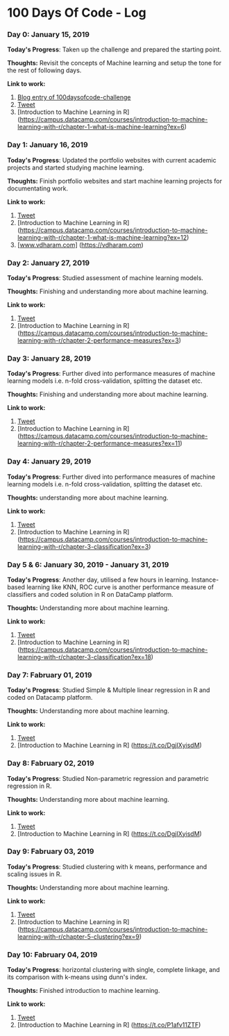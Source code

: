 # 100 Days Of Code - Log

### Day 0: January 15, 2019

**Today's Progress**: Taken up the challenge and prepared the starting point. 

**Thoughts:** Revisit the concepts of Machine learning and setup the tone for the rest of following days.

**Link to work:** 
1. [Blog entry of 100daysofcode-challenge](https://vdharam.wordpress.com/2017/07/06/100daysofcode-challenge/)
2. [Tweet](https://twitter.com/vdharm/status/1085241523598442496)
3. [Introduction to Machine Learning in R] (https://campus.datacamp.com/courses/introduction-to-machine-learning-with-r/chapter-1-what-is-machine-learning?ex=6)

### Day 1: January 16, 2019

**Today's Progress**: Updated the portfolio websites with current academic projects and started studying machine learning.

**Thoughts:** Finish portfolio websites and start machine learning projects for documentating work.

**Link to work:** 
1. [Tweet](https://twitter.com/vdharm/status/1085687785032421376)
2. [Introduction to Machine Learning in R] (https://campus.datacamp.com/courses/introduction-to-machine-learning-with-r/chapter-1-what-is-machine-learning?ex=12)
3. [www.vdharam.com] (https://vdharam.com)

### Day 2: January 27, 2019

**Today's Progress**: Studied assessment of machine learning models.

**Thoughts:** Finishing and understanding more about machine learning.

**Link to work:** 
1. [Tweet](https://twitter.com/vdharm/status/1089675320062550018)
2. [Introduction to Machine Learning in R] (https://campus.datacamp.com/courses/introduction-to-machine-learning-with-r/chapter-2-performance-measures?ex=3)

### Day 3: January 28, 2019

**Today's Progress**: Further dived into performance measures of machine learning models i.e. n-fold cross-validation, splitting the dataset etc.

**Thoughts:** Finishing and understanding more about machine learning.

**Link to work:** 
1. [Tweet](https://twitter.com/vdharm/status/1090011993254309891)
2. [Introduction to Machine Learning in R] (https://campus.datacamp.com/courses/introduction-to-machine-learning-with-r/chapter-2-performance-measures?ex=11)

### Day 4: January 29, 2019

**Today's Progress**: Further dived into performance measures of machine learning models i.e. n-fold cross-validation, splitting the dataset etc.

**Thoughts:** understanding more about machine learning.

**Link to work:** 
1. [Tweet](https://twitter.com/vdharm/status/1090396524310351874)
2. [Introduction to Machine Learning in R] (https://campus.datacamp.com/courses/introduction-to-machine-learning-with-r/chapter-3-classification?ex=3)

### Day 5 & 6: January 30, 2019 - January 31, 2019

**Today's Progress**: Another day, utilised a few hours in learning. Instance-based learning like KNN, ROC curve is another performance measure of classifiers and coded solution in R on DataCamp platform. 

**Thoughts:** Understanding more about machine learning.

**Link to work:** 
1. [Tweet](https://twitter.com/vdharm/status/1091112773881352193)
2. [Introduction to Machine Learning in R] (https://campus.datacamp.com/courses/introduction-to-machine-learning-with-r/chapter-3-classification?ex=18)



### Day 7: Fabruary 01, 2019

**Today's Progress**: Studied Simple & Multiple linear regression in R and coded on Datacamp platform.

**Thoughts:** Understanding more about machine learning.

**Link to work:** 
1. [Tweet](https://twitter.com/vdharm/status/1091489192444641280)
2. [Introduction to Machine Learning in R] (https://t.co/DgjIXyisdM)


### Day 8: Fabruary 02, 2019

**Today's Progress**: Studied Non-parametric regression and parametric regression in R.

**Thoughts:** Understanding more about machine learning.

**Link to work:** 
1. [Tweet](https://twitter.com/vdharm/status/1091810272149495814)
2. [Introduction to Machine Learning in R] (https://t.co/DgjIXyisdM)

### Day 9: Fabruary 03, 2019

**Today's Progress**: Studied clustering with k means, performance and scaling issues in R.

**Thoughts:** Understanding more about machine learning.

**Link to work:** 
1. [Tweet](https://twitter.com/vdharm/status/1092226143514693633)
2. [Introduction to Machine Learning in R] (https://campus.datacamp.com/courses/introduction-to-machine-learning-with-r/chapter-5-clustering?ex=9)

### Day 10: Fabruary 04, 2019

**Today's Progress**: horizontal clustering with single, complete linkage, and its comparison with k-means using dunn's index.

**Thoughts:** Finished introduction to machine learning.

**Link to work:** 
1. [Tweet](https://twitter.com/vdharm/status/1092507184762630144)
2. [Introduction to Machine Learning in R] (https://t.co/P1afv11ZTF)




